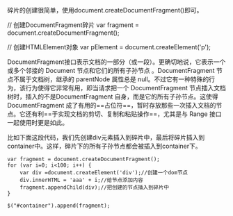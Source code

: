 碎片的创建很简单，使用document.createDocumentFragment()即可。

// 创建DocumentFragment碎片
var fragment = document.createDocumentFragment();
 
// 创建HTMLElement对象
var pElement = document.createElement('p');

DocumentFragment接口表示文档的一部分（或一段）。更确切地说，它表示一个或多个邻接的 Document 节点和它们的所有子孙节点
。DocumentFragment 节点不属于文档树，继承的 parentNode 属性总是 null。不过它有一种特殊的行为，该行为使得它非常有用，即当请求把一个 DocumentFragment 节点插入文档树时，插入的不是DocumentFragment 自身，而是它的所有子孙节点。这使得 DocumentFragment 成了有用的==占位符==，暂时存放那些一次插入文档的节点。它还有利==于实现文档的剪切、复制和粘贴操作==，尤其是与 Range 接口一起使用时更是如此。


比如下面这段代码，我们先创建div元素插入到碎片中，最后将碎片插入到container中。这样，碎片下的所有子孙节点都会被插入到container下。
```
var fragment = document.createDocumentFragment();
for (var i=0; i<100; i++) {
	var div =document.createElement('div');//创建一个dom节点
	div.innerHTML = 'aaa' + i;//给节点添加内容
	fragment.appendChild(div);//把创建的节点插入到碎片中
}
 
$("#container").append(fragment);
```
